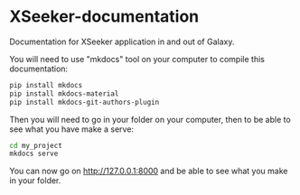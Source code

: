 # XSeeker-documentation

Documentation for XSeeker application in and out of Galaxy.

You will need to use "mkdocs" tool on your computer to compile this documentation:

```bash
pip install mkdocs
pip install mkdocs-material
pip install mkdocs-git-authors-plugin
```

Then you will need to go in your folder on your computer, then to be able to see what you have make a serve:
```bash
cd my_project
mkdocs serve
```

You can now go on http://127.0.0.1:8000 and be able to see what you make in your folder.
